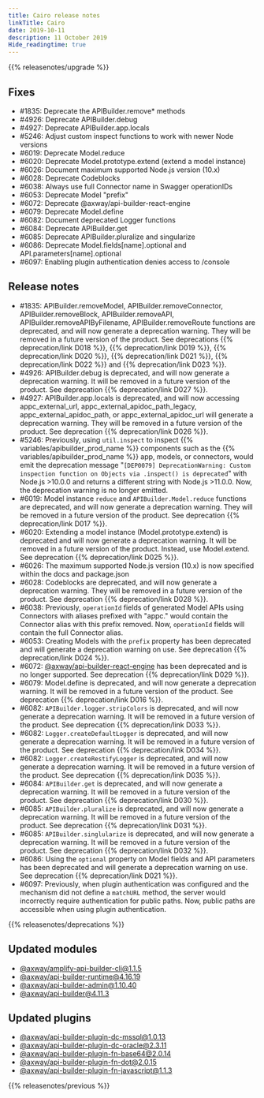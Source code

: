 ```yaml
---
title: Cairo release notes
linkTitle: Cairo
date: 2019-10-11
description: 11 October 2019
Hide_readingtime: true
---
```


{{% releasenotes/upgrade %}}
## Fixes

* #1835: Deprecate the APIBuilder.remove\* methods
* #4926: Deprecate APIBuilder.debug
* #4927: Deprecate APIBuilder.app.locals
* #5246: Adjust custom inspect functions to work with newer Node versions
* #6019: Deprecate Model.reduce
* #6020: Deprecate Model.prototype.extend (extend a model instance)
* #6026: Document maximum supported Node.js version (10.x)
* #6028: Deprecate Codeblocks
* #6038: Always use full Connector name in Swagger operationIDs
* #6053: Deprecate Model "prefix"
* #6072: Deprecate @axway/api-builder-react-engine
* #6079: Deprecate Model.define
* #6082: Document deprecated Logger functions
* #6084: Deprecate APIBuilder.get
* #6085: Deprecate APIBuilder.pluralize and singularize
* #6086: Deprecate Model.fields\[name\].optional and API.parameters\[name\].optional
* #6097: Enabling plugin authentication denies access to /console

## Release notes

* #1835: APIBuilder.removeModel, APIBuilder.removeConnector, APIBuilder.removeBlock, APIBuilder.removeAPI, APIBuilder.removeAPIByFilename, APIBuilder.removeRoute functions are deprecated, and will now generate a deprecation warning. They will be removed in a future version of the product. See deprecations {{% deprecation/link D018 %}}, {{% deprecation/link D019 %}}, {{% deprecation/link D020 %}}, {{% deprecation/link D021 %}}, {{% deprecation/link D022 %}} and {{% deprecation/link D023 %}}.
* #4926: APIBuilder.debug is deprecated, and will now generate a deprecation warning. It will be removed in a future version of the product. See deprecation {{% deprecation/link D027 %}}.
* #4927: APIBuilder.app.locals is deprecated, and will now accessing appc_external_url, appc_external_apidoc_path_legacy, appc_external_apidoc_path, or appc_external_apidoc_url will generate a deprecation warning. They will be removed in a future version of the product. See deprecation {{% deprecation/link D026 %}}.
* #5246: Previously, using `util.inspect` to inspect {{% variables/apibuilder_prod_name %}} components such as the {{% variables/apibuilder_prod_name %}} app, models, or connectors, would emit the deprecation message "`[DEP0079] DeprecationWarning: Custom inspection function on Objects via .inspect() is deprecated`" with Node.js >10.0.0 and returns a different string with Node.js >11.0.0. Now, the deprecation warning is no longer emitted.
* #6019: Model instance `reduce` and `APIBuilder.Model.reduce` functions are deprecated, and will now generate a deprecation warning. They will be removed in a future version of the product. See deprecation {{% deprecation/link D017 %}}.
* #6020: Extending a model instance (Model.prototype.extend) is deprecated and will now generate a deprecation warning. It will be removed in a future version of the product. Instead, use Model.extend. See deprecation {{% deprecation/link D025 %}}.
* #6026: The maximum supported Node.js version (10.x) is now specified within the docs and package.json
* #6028: Codeblocks are deprecated, and will now generate a deprecation warning. They will be removed in a future version of the product. See deprecation {{% deprecation/link D028 %}}.
* #6038: Previously, `operationId` fields of generated Model APIs using Connectors with aliases prefixed with "appc." would contain the Connector alias with this prefix removed. Now, `operationId` fields will contain the full Connector alias.
* #6053: Creating Models with the `prefix` property has been deprecated and will generate a deprecation warning on use. See deprecation {{% deprecation/link D024 %}}.
* #6072: [@axway/api-builder-react-engine](https://www.npmjs.com/package/@axway/api-builder-react-engine) has been deprecated and is no longer supported. See deprecation {{% deprecation/link D029 %}}.
* #6079: Model.define is deprecated, and will now generate a deprecation warning. It will be removed in a future version of the product. See deprecation {{% deprecation/link D016 %}}.
* #6082: `APIBuilder.logger.stripColors` is deprecated, and will now generate a deprecation warning. It will be removed in a future version of the product. See deprecation {{% deprecation/link D033 %}}.
* #6082: `Logger.createDefaultLogger` is deprecated, and will now generate a deprecation warning. It will be removed in a future version of the product. See deprecation {{% deprecation/link D034 %}}.
* #6082: `Logger.createRestifyLogger` is deprecated, and will now generate a deprecation warning. It will be removed in a future version of the product. See deprecation {{% deprecation/link D035 %}}.
* #6084: `APIBuilder.get` is deprecated, and will now generate a deprecation warning. It will be removed in a future version of the product. See deprecation {{% deprecation/link D030 %}}.
* #6085: `APIBuilder.pluralize` is deprecated, and will now generate a deprecation warning. It will be removed in a future version of the product. See deprecation {{% deprecation/link D031 %}}.
* #6085: `APIBuilder.singlularize` is deprecated, and will now generate a deprecation warning. It will be removed in a future version of the product. See deprecation {{% deprecation/link D032 %}}.
* #6086: Using the `optional` property on Model fields and API parameters has been deprecated and will generate a deprecation warning on use. See deprecation {{% deprecation/link D021 %}}.
* #6097: Previously, when plugin authentication was configured and the mechanism did not define a `matchURL` method, the server would incorrectly require authentication for public paths. Now, public paths are accessible when using plugin authentication.

{{% releasenotes/deprecations %}}

## Updated modules

* [@axway/amplify-api-builder-cli@1.1.5](https://www.npmjs.com/package/@axway/amplify-api-builder-cli/v/1.1.5)
* [@axway/api-builder-runtime@4.16.19](https://www.npmjs.com/package/@axway/api-builder-runtime/v/4.16.19)
* [@axway/api-builder-admin@1.10.40](https://www.npmjs.com/package/@axway/api-builder-admin/v/1.10.40)
* [@axway/api-builder@4.11.3](https://www.npmjs.com/package/@axway/api-builder/v/4.11.3)

## Updated plugins

* [@axway/api-builder-plugin-dc-mssql@1.0.13](https://www.npmjs.com/package/@axway/api-builder-plugin-dc-mssql/v/1.0.13)
* [@axway/api-builder-plugin-dc-oracle@2.3.11](https://www.npmjs.com/package/@axway/api-builder-plugin-dc-oracle/v/2.3.11)
* [@axway/api-builder-plugin-fn-base64@2.0.14](https://www.npmjs.com/package/@axway/api-builder-plugin-fn-base64/v/2.0.14)
* [@axway/api-builder-plugin-fn-dot@2.0.15](https://www.npmjs.com/package/@axway/api-builder-plugin-fn-dot/v/2.0.15)
* [@axway/api-builder-plugin-fn-javascript@1.1.3](https://www.npmjs.com/package/@axway/api-builder-plugin-fn-javascript/v/1.1.3)

{{% releasenotes/previous %}}
